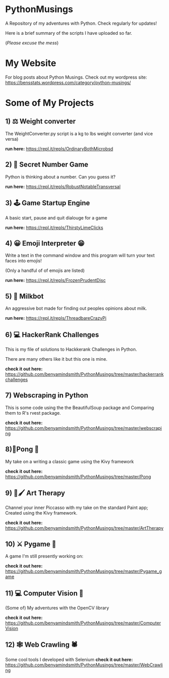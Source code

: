 # PythonMusings
A Repository of my adventures with Python. Check regularly for updates!

Here is a brief summary of the scripts I have uploaded so far. 

(_Please excuse the mess_)

# My Website

For blog posts about Python Musings. Check out my wordpress site: https://bensstats.wordpress.com/category/python-musings/


# Some of My Projects

## 1) ⚖ Weight converter
The WeightConverter.py script is a kg to lbs weight converter (and vice versa)

__run here:__ https://repl.it/repls/OrdinaryBothMicrobsd
## 2) 🔢 Secret Number Game
Python is thinking about a number. Can you guess it?

__run here:__  https://repl.it/repls/RobustNotableTransversal
## 3) 🕹 Game Startup Engine

A basic start, pause and quit dialouge for a game

__run here:__ https://repl.it/repls/ThirstyLimeClicks
## 4) 😀 Emoji Interpreter 😁

Write a text in the command window and this program will turn your text faces into emojis!

(Only a handful of of emojis are listed)

__run here:__ https://repl.it/repls/FrozenPrudentDisc
## 5) 🥛 Milkbot

An aggressive bot made for finding out peoples opinions about milk.

__run here:__ https://repl.it/repls/ThreadbareCrazyPi

## 6) 💻 HackerRank Challenges

This is my file of solutions to Hackkerank Challenges in Python. 

There are many others like it but this one is mine.

__check it out here:__ https://github.com/benyamindsmith/PythonMusings/tree/master/hackerrankchallenges

## 7) Webscraping in Python

This is some code using the the BeautifulSoup package and Comparing them to R's rvest package.

__check it out here:__ https://github.com/benyamindsmith/PythonMusings/tree/master/webscraping


## 8)🏓Pong 🏓

My take on a writing a classic game using the Kivy framework

__check it out here:__ https://github.com/benyamindsmith/PythonMusings/tree/master/Pong


## 9) 🎨🖌 Art Therapy
Channel your inner Piccasso with my take on the standard Paint app; Created using the Kivy framework.

__check it out here:__ https://github.com/benyamindsmith/PythonMusings/tree/master/ArtTherapy

## 10) ⚔ Pygame 🐲

A game I'm still presently working on:

__check it out here:__ https://github.com/benyamindsmith/PythonMusings/tree/master/Pygame_game

## 11) 💻 Computer Vision 👀

(Some of) My adventures with the OpenCV library

__check it out here:__ https://github.com/benyamindsmith/PythonMusings/tree/master/ComputerVision

## 12) 🕸 Web Crawling 🕷

Some cool tools I developed with Selenium
__check it out here:__ https://github.com/benyamindsmith/PythonMusings/tree/master/WebCrawling
